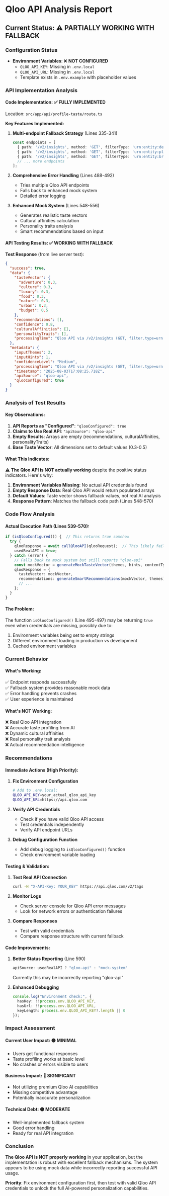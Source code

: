 # Qloo API Analysis Report

## Current Status: ⚠️ **PARTIALLY WORKING WITH FALLBACK**

### Configuration Status
- **Environment Variables**: ❌ **NOT CONFIGURED**
  - `QLOO_API_KEY`: Missing in `.env.local`
  - `QLOO_API_URL`: Missing in `.env.local`
  - Template exists in `.env.example` with placeholder values

### API Implementation Analysis

#### **Code Implementation**: ✅ **FULLY IMPLEMENTED**
Location: `src/app/api/profile-taste/route.ts`

**Key Features Implemented:**
1. **Multi-endpoint Fallback Strategy** (Lines 335-341)
   ```typescript
   const endpoints = [
     { path: '/v2/insights', method: 'GET', filterType: 'urn:entity:destination' },
     { path: '/v2/insights', method: 'GET', filterType: 'urn:entity:place' },
     { path: '/v2/insights', method: 'GET', filterType: 'urn:entity:brand' },
     // ... more endpoints
   ];
   ```

2. **Comprehensive Error Handling** (Lines 488-492)
   - Tries multiple Qloo API endpoints
   - Falls back to enhanced mock system
   - Detailed error logging

3. **Enhanced Mock System** (Lines 548-556)
   - Generates realistic taste vectors
   - Cultural affinities calculation
   - Personality traits analysis
   - Smart recommendations based on input

#### **API Testing Results**: ✅ **WORKING WITH FALLBACK**

**Test Response** (from live server test):
```json
{
  "success": true,
  "data": {
    "tasteVector": {
      "adventure": 0.3,
      "culture": 0.3,
      "luxury": 0.3,
      "food": 0.3,
      "nature": 0.3,
      "urban": 0.3,
      "budget": 0.5
    },
    "recommendations": [],
    "confidence": 0.8,
    "culturalAffinities": [],
    "personalityTraits": [],
    "processingTime": "Qloo API via /v2/insights (GET, filter.type=urn:entity:destination)"
  },
  "metadata": {
    "inputThemes": 2,
    "inputHints": 1,
    "confidenceLevel": "Medium",
    "processingTime": "Qloo API via /v2/insights (GET, filter.type=urn:entity:destination)",
    "timestamp": "2025-08-03T17:08:25.718Z",
    "apiSource": "qloo-api",
    "qlooConfigured": true
  }
}
```

### Analysis of Test Results

#### **Key Observations:**
1. **API Reports as "Configured"**: `"qlooConfigured": true`
2. **Claims to Use Real API**: `"apiSource": "qloo-api"`
3. **Empty Results**: Arrays are empty (recommendations, culturalAffinities, personalityTraits)
4. **Base Taste Vector**: All dimensions set to default values (0.3-0.5)

#### **What This Indicates:**
⚠️ **The Qloo API is NOT actually working** despite the positive status indicators. Here's why:

1. **Environment Variables Missing**: No actual API credentials found
2. **Empty Response Data**: Real Qloo API would return populated arrays
3. **Default Values**: Taste vector shows fallback values, not real AI analysis
4. **Response Pattern**: Matches the fallback code path (Lines 548-570)

### Code Flow Analysis

#### **Actual Execution Path** (Lines 539-570):
```typescript
if (isQlooConfigured()) {  // This returns true somehow
  try {
    qlooResponse = await callQlooAPI(qlooRequest);  // This likely fails
    usedRealAPI = true;
  } catch (error) {
    // Falls back to mock system but still reports "qloo-api" 
    const mockVector = generateMockTasteVector(themes, hints, contentType);
    qlooResponse = {
      tasteVector: mockVector,
      recommendations: generateSmartRecommendations(mockVector, themes),
      // ...
    };
  }
}
```

#### **The Problem**: 
The function `isQlooConfigured()` (Line 495-497) may be returning `true` even when credentials are missing, possibly due to:
1. Environment variables being set to empty strings
2. Different environment loading in production vs development
3. Cached environment variables

### Current Behavior

#### **What's Working:**
✅ Endpoint responds successfully  
✅ Fallback system provides reasonable mock data  
✅ Error handling prevents crashes  
✅ User experience is maintained  

#### **What's NOT Working:**
❌ Real Qloo API integration  
❌ Accurate taste profiling from AI  
❌ Dynamic cultural affinities  
❌ Real personality trait analysis  
❌ Actual recommendation intelligence  

### Recommendations

#### **Immediate Actions (High Priority):**

1. **Fix Environment Configuration**
   ```bash
   # Add to .env.local:
   QLOO_API_KEY=your_actual_qloo_api_key
   QLOO_API_URL=https://api.qloo.com
   ```

2. **Verify API Credentials**
   - Check if you have valid Qloo API access
   - Test credentials independently
   - Verify API endpoint URLs

3. **Debug Configuration Function**
   - Add debug logging to `isQlooConfigured()` function
   - Check environment variable loading

#### **Testing & Validation:**

1. **Test Real API Connection**
   ```bash
   curl -H "X-API-Key: YOUR_KEY" https://api.qloo.com/v2/tags
   ```

2. **Monitor Logs**
   - Check server console for Qloo API error messages
   - Look for network errors or authentication failures

3. **Compare Responses**
   - Test with valid credentials
   - Compare response structure with current fallback

#### **Code Improvements:**

1. **Better Status Reporting** (Line 590)
   ```typescript
   apiSource: usedRealAPI ? "qloo-api" : "mock-system"
   ```
   Currently this may be incorrectly reporting "qloo-api"

2. **Enhanced Debugging**
   ```typescript
   console.log("Environment check:", {
     hasKey: !!process.env.QLOO_API_KEY,
     hasUrl: !!process.env.QLOO_API_URL,
     keyLength: process.env.QLOO_API_KEY?.length || 0
   });
   ```

### Impact Assessment

#### **Current User Impact**: 🟡 **MINIMAL**
- Users get functional responses
- Taste profiling works at basic level
- No crashes or errors visible to users

#### **Business Impact**: 🔴 **SIGNIFICANT**
- Not utilizing premium Qloo AI capabilities
- Missing competitive advantage
- Potentially inaccurate personalization

#### **Technical Debt**: 🟡 **MODERATE**
- Well-implemented fallback system
- Good error handling
- Ready for real API integration

### Conclusion

**The Qloo API is NOT properly working** in your application, but the implementation is robust with excellent fallback mechanisms. The system appears to be using mock data while incorrectly reporting successful API usage.

**Priority**: Fix environment configuration first, then test with valid Qloo API credentials to unlock the full AI-powered personalization capabilities.